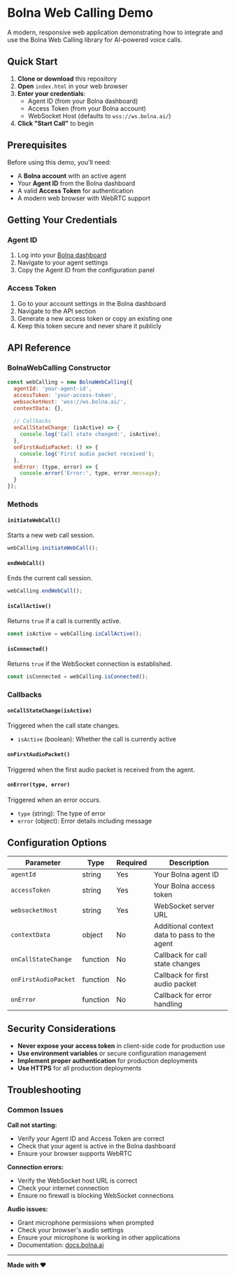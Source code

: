 # Bolna Web Calling Demo

A modern, responsive web application demonstrating how to integrate and use the Bolna Web Calling library for AI-powered voice calls.


## Quick Start

1. **Clone or download** this repository
2. **Open** `index.html` in your web browser
3. **Enter your credentials**:
   - Agent ID (from your Bolna dashboard)
   - Access Token (from your Bolna account)
   - WebSocket Host (defaults to `wss://ws.bolna.ai/`)
4. **Click "Start Call"** to begin

## Prerequisites

Before using this demo, you'll need:

- A **Bolna account** with an active agent
- Your **Agent ID** from the Bolna dashboard
- A valid **Access Token** for authentication
- A modern web browser with WebRTC support

## Getting Your Credentials

### Agent ID
1. Log into your [Bolna dashboard](https://dashboard.bolna.ai)
2. Navigate to your agent settings
3. Copy the Agent ID from the configuration panel

### Access Token
1. Go to your account settings in the Bolna dashboard
2. Navigate to the API section
3. Generate a new access token or copy an existing one
4. Keep this token secure and never share it publicly

## API Reference

### BolnaWebCalling Constructor

```javascript
const webCalling = new BolnaWebCalling({
  agentId: 'your-agent-id',
  accessToken: 'your-access-token',
  websocketHost: 'wss://ws.bolna.ai/',
  contextData: {},
  
  // Callbacks
  onCallStateChange: (isActive) => {
    console.log('Call state changed:', isActive);
  },
  onFirstAudioPacket: () => {
    console.log('First audio packet received');
  },
  onError: (type, error) => {
    console.error('Error:', type, error.message);
  }
});
```

### Methods

#### `initiateWebCall()`
Starts a new web call session.

```javascript
webCalling.initiateWebCall();
```

#### `endWebCall()`
Ends the current call session.

```javascript
webCalling.endWebCall();
```

#### `isCallActive()`
Returns `true` if a call is currently active.

```javascript
const isActive = webCalling.isCallActive();
```

#### `isConnected()`
Returns `true` if the WebSocket connection is established.

```javascript
const isConnected = webCalling.isConnected();
```

### Callbacks

#### `onCallStateChange(isActive)`
Triggered when the call state changes.

- `isActive` (boolean): Whether the call is currently active

#### `onFirstAudioPacket()`
Triggered when the first audio packet is received from the agent.

#### `onError(type, error)`
Triggered when an error occurs.

- `type` (string): The type of error
- `error` (object): Error details including message

## Configuration Options

| Parameter | Type | Required | Description |
|-----------|------|----------|-------------|
| `agentId` | string | Yes | Your Bolna agent ID |
| `accessToken` | string | Yes | Your Bolna access token |
| `websocketHost` | string | Yes | WebSocket server URL |
| `contextData` | object | No | Additional context data to pass to the agent |
| `onCallStateChange` | function | No | Callback for call state changes |
| `onFirstAudioPacket` | function | No | Callback for first audio packet |
| `onError` | function | No | Callback for error handling |


## Security Considerations

- **Never expose your access token** in client-side code for production use
- **Use environment variables** or secure configuration management
- **Implement proper authentication** for production deployments
- **Use HTTPS** for all production deployments

## Troubleshooting

### Common Issues

**Call not starting:**
- Verify your Agent ID and Access Token are correct
- Check that your agent is active in the Bolna dashboard
- Ensure your browser supports WebRTC

**Connection errors:**
- Verify the WebSocket host URL is correct
- Check your internet connection
- Ensure no firewall is blocking WebSocket connections

**Audio issues:**
- Grant microphone permissions when prompted
- Check your browser's audio settings
- Ensure your microphone is working in other applications
- Documentation: [docs.bolna.ai](https://docs.bolna.ai)

---

**Made with ❤️**

